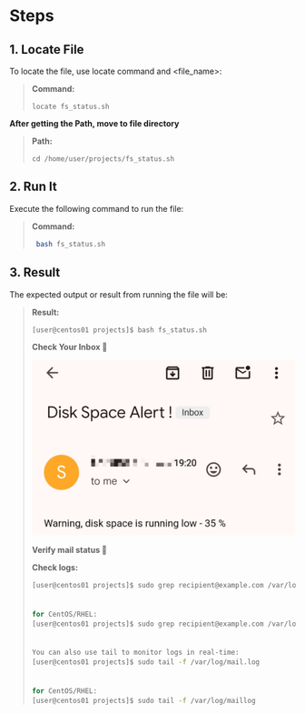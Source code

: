 # Steps

## 1. Locate File

To locate the file, use locate command and <file_name>:

> **Command:**
> ```plaintext
> locate fs_status.sh
> ```

**After getting the Path, move to file directory**

> **Path:**
> 
> ```plaintext
> cd /home/user/projects/fs_status.sh
> ```

## 2. Run It

Execute the following command to run the file:

> **Command:**
> 
> ```bash
>  bash fs_status.sh
> ```

## 3. Result

The expected output or result from running the file will be:

> **Result:**
> 
> ```plaintext
> [user@centos01 projects]$ bash fs_status.sh
> ```
> 
> **Check Your Inbox 📧**
>
>![Alt Text](https://github.com/srikxcipher/Linux/blob/ab1dd40b694c08627c8b5d1a0394cf7d75e7c591/Shell_Script/Project%202/assets/IMG_20240731_095458.jpg)
>
> 
> **Verify mail status 📝**
> 
> **Check logs:**
> ```bash
> [user@centos01 projects]$ sudo grep recipient@example.com /var/log/mail.log
> 
>
> for CentOS/RHEL:
> [user@centos01 projects]$ sudo grep recipient@example.com /var/log/maillog
>
> 
> You can also use tail to monitor logs in real-time:
> [user@centos01 projects]$ sudo tail -f /var/log/mail.log
>
> 
> for CentOS/RHEL:
> [user@centos01 projects]$ sudo tail -f /var/log/maillog
> ```
